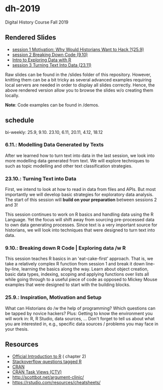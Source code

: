 # dh-2019
Digital History Course Fall 2019

## Rendered Slides

- [session 1 Motivation: Why Would Historians Want to Hack ?(25.9)](https://dh2019-session1.netlify.com)
- [session 2 Breaking Down Code (9.10)](https://dh2019-session2.netlify.com)
- [Intro to Exploring Data with R](https://dh2019-data-in-r.netlify.com)
- [session 3 Turning Text Into Data (23.11)](https://dh2019-session3.netlify.com)

Raw slides can be found in the /slides folder of this repository. However, knitting them can be a bit tricky
as several advanced examples requiring local servers are needed in order to display all slides correctly. Hence, the above rendered version allow you to browse the slides w/o creating them locally. 

**Note**: Code examples can be found in /demos. 


## schedule

bi-weekly: 25.9, 9.10. 23.10, 6.11, 20.11, 4.12, 18.12

### 6.11.: Modelling Data Generated by Texts

After we learned how to turn text into data in the last session, we look into more modelling data generated from text. We will explore techniques to such as topic modelling and other text classification strategies. 


### 23.10.: Turning Text into Data

First, we intend to look at how to read in data from files and APIs. But most importantly we will develop basic strategies for exploratory data analysis. The start of this session will **build on your preparation** between sessions 2 and 3!

This session continues to work on R basics and handling data using the R Language. Yet the focus will shift away from 
sourcing pre-processed data to own data generating processes. Since text is a very important source for historians, we 
will look into techniques that were designed to turn text into data. 


### 9.10.: Breaking down R Code | Exploring data /w R

This session teaches R basics in an 'eat-cake-first' approach. That is, we take a relatively complex R function from session 1 and break it down line-by-line, learning the basics along the way. Learn about object creation, basic data types, indexing, scoping and applying functions over lists all while going through to a useful piece of code as opposed to Mickey Mouse examples that were designed to start with the building blocks.



### 25.9.: Inspiration, Motivation and Setup

What can Historians do /w the help of programming? Which questions can be tapped by novice hackers? 
Plus: Getting to know the environment you will work in: R, R Studio, data sources, ... 
Don't forget to tell us about what you are interested in, e.g., specific data sources / problems you may face in your thesis. 



## Resources 

- [Official Introduction to R](https://cran.r-project.org/doc/manuals/R-intro.pdf) ( chapter 2)
- [Stackoverflow questions tagged R](http://stackoverflow.com/questions/tagged/r)
- [CRAN](https://cran.r-project.org)
- [CRAN Task Views (CTV)](https://cran.r-project.org/web/views/)
- http://scottbot.net/argument-clinic/
- https://rstudio.com/resources/cheatsheets/
